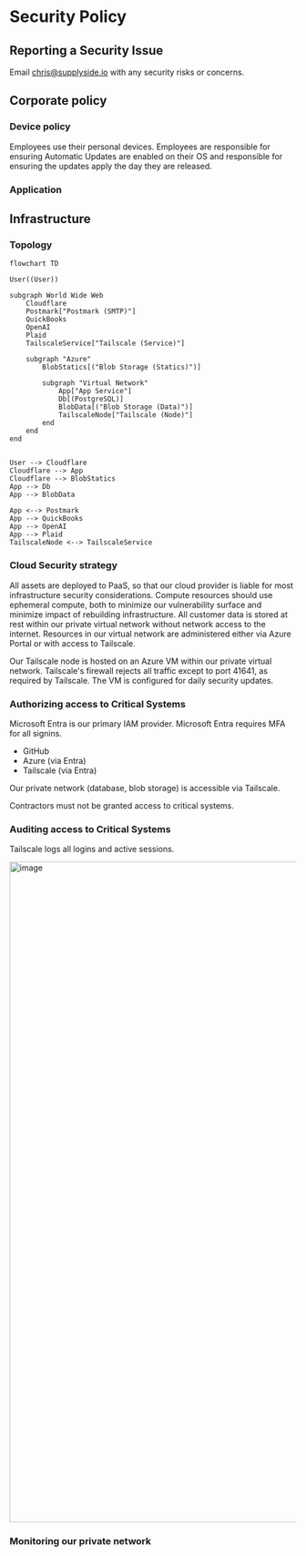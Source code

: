 # Security Policy

## Reporting a Security Issue

Email chris@supplyside.io with any security risks or concerns.

## Corporate policy

### Device policy

Employees use their personal devices. Employees are responsible for ensuring Automatic Updates are enabled on their OS and responsible for ensuring the updates apply the day they are released.

### Application

## Infrastructure

### Topology

```mermaid
flowchart TD

User((User))

subgraph World Wide Web
    Cloudflare
    Postmark["Postmark (SMTP)"]
    QuickBooks
    OpenAI
    Plaid
    TailscaleService["Tailscale (Service)"]

    subgraph "Azure"
        BlobStatics[("Blob Storage (Statics)")]

        subgraph "Virtual Network"
            App["App Service"]
            Db[(PostgreSQL)]
            BlobData[("Blob Storage (Data)")]
            TailscaleNode["Tailscale (Node)"]
        end
    end
end


User --> Cloudflare
Cloudflare --> App
Cloudflare --> BlobStatics
App --> Db
App --> BlobData

App <--> Postmark
App --> QuickBooks
App --> OpenAI
App --> Plaid
TailscaleNode <--> TailscaleService
```

### Cloud Security strategy

All assets are deployed to PaaS, so that our cloud provider is liable for most infrastructure security considerations. Compute resources should use ephemeral compute, both to minimize our vulnerability surface and minimize impact of rebuilding infrastructure. All customer data is stored at rest within our private virtual network without network access to the internet. Resources in our virtual network are administered either via Azure Portal or with access to Tailscale. 

Our Tailscale node is hosted on an Azure VM within our private virtual network. Tailscale's firewall rejects all traffic except to port 41641, as required by Tailscale. The VM is configured for daily security updates.

### Authorizing access to Critical Systems

Microsoft Entra is our primary IAM provider. Microsoft Entra requires MFA for all signins.

* GitHub
* Azure (via Entra)
* Tailscale (via Entra)

Our private network (database, blob storage) is accessible via Tailscale.

Contractors must not be granted access to critical systems.

### Auditing access to Critical Systems

Tailscale logs all logins and active sessions.

<img width="1161" alt="image" src="https://github.com/user-attachments/assets/1878c418-2060-41c8-900d-854a3c07efbc">

### Monitoring our private network
